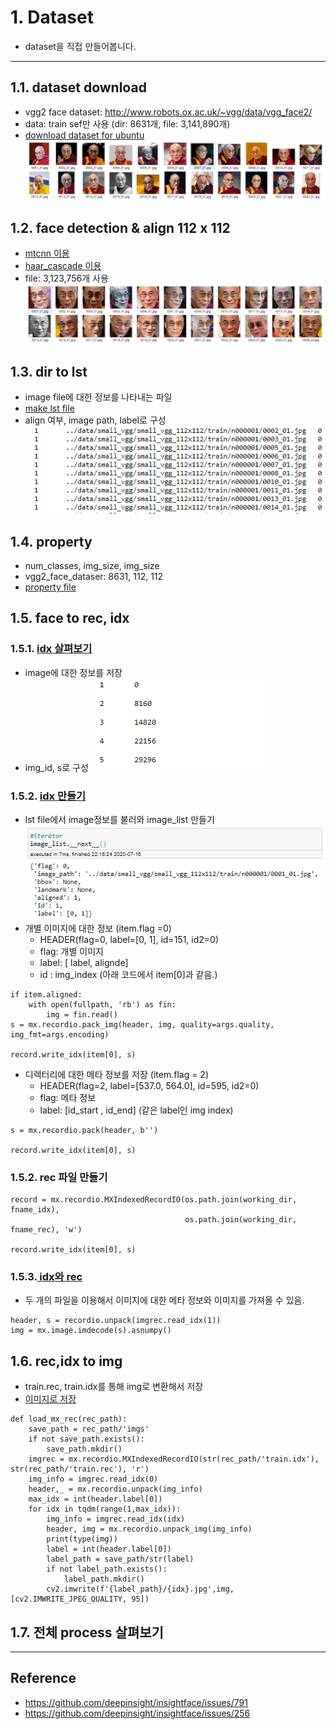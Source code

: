 # 1. Dataset 

- dataset을 직접 만들어봅니다.

___

## 1.1. dataset download
- vgg2 face dataset: http://www.robots.ox.ac.uk/~vgg/data/vgg_face2/
- data: train sef만 사용 (dir: 8631개, file: 3,141,890개)
- [download dataset for ubuntu](https://github.com/shiney5213/Project-Face_Recognition/blob/master/data_src/1.1.get_dataset_on_ubuntu.py)
 ![1.1.data_download](../images/1.1.data_download.png)

## 1.2. face detection & align 112 x 112
- [mtcnn 이용](https://github.com/shiney5213/Project-Face_Recognition/blob/master/data_src/1.2.face_crop_112x112(MTCNN).ipynb)
- [haar_cascade 이용](https://github.com/shiney5213/Project-Face_Recognition/blob/master/data_src/1.2.face_crop_112x112(haar_cascade).ipynb)
- file: 3,123,756개 사용
 ![1.2.align_112](../images/1.2.align_112.png)

## 1.3. dir to lst 
- image file에 대한 정보를 나타내는 파일
- [make lst file](https://github.com/shiney5213/Project-Face_Recognition/blob/master/data_src/1.3.dir2lst.ipynb)
- align 여부, image path, label로 구성
 ![1.3.dir2lst](../images/1.3.dir2lst.png)

## 1.4. property
- num_classes, img_size, img_size
- vgg2_face_dataser:   8631, 112, 112
- [property file](https://github.com/shiney5213/Project-Face_Recognition/blob/master/data_src/1.4.property.ipynb)

## 1.5. face to rec, idx
### 1.5.1. [idx 살펴보기](https://github.com/shiney5213/Project-Face_Recognition/blob/master/data_src/1.5.view_idx_file.ipynb)
- image에 대한 정보를 저장
- img_id, s로 구성
![1.4.idx_file](../images/1.4.idx_file.png)

### 1.5.2. [idx 만들기](https://github.com/shiney5213/Project-Face_Recognition/blob/master/data_src/1.5.face2rec2(mxnet).ipynb)
- lst file에서 image정보를 불러와 image_list 만들기
 ![1.4.image_list](../images/1.4.image_list.png)
- 개별 이미지에 대한 정보 (item.flag =0)
    - HEADER(flag=0, label=[0, 1], id=151, id2=0)
    - flag: 개별 이미지
    - label: [ label, alignde]
    - id : img_index (아래 코드에서 item[0]과 같음.)

```
if item.aligned:
	with open(fullpath, 'rb') as fin:
		img = fin.read()
s = mx.recordio.pack_img(header, img, quality=args.quality, img_fmt=args.encoding)
	       
record.write_idx(item[0], s)
```

- 디렉터리에 대한 메타 정보를 저장 (item.flag = 2)
    -  HEADER(flag=2, label=[537.0, 564.0], id=595, id2=0)
    -  flag: 메타 정보
    -  label: [id_start , id_end] (같은 label인 img index)

```
s = mx.recordio.pack(header, b'')

record.write_idx(item[0], s)
```
### 1.5.2. rec 파일 만들기
```
record = mx.recordio.MXIndexedRecordIO(os.path.join(working_dir, fname_idx),
                                       os.path.join(working_dir, fname_rec), 'w')
                                       
record.write_idx(item[0], s)
```
### 1.5.3.[ idx와 rec](https://github.com/shiney5213/Project-Face_Recognition/blob/master/data_src/1.5.view_rec%2Cidx_file(vgg2dataset).ipynb)
- 두 개의 파일을 이용해서 이미지에 대한 메타 정보와 이미지를 가져올 수 있음.

```
header, s = recordio.unpack(imgrec.read_idx(1))
img = mx.image.imdecode(s).asnumpy() 
```

## 1.6. rec,idx to img
- train.rec, train.idx를 통해 img로 변환해서 저장
- [이미지로 저장](https://github.com/shiney5213/Project-Face_Recognition/blob/master/data_src/1.6.prepare_data(InsightFace_Pytorch).ipynb)
```
def load_mx_rec(rec_path):
    save_path = rec_path/'imgs'
    if not save_path.exists():
        save_path.mkdir()
    imgrec = mx.recordio.MXIndexedRecordIO(str(rec_path/'train.idx'), str(rec_path/'train.rec'), 'r')
    img_info = imgrec.read_idx(0)
    header,_ = mx.recordio.unpack(img_info)
    max_idx = int(header.label[0])
    for idx in tqdm(range(1,max_idx)):
        img_info = imgrec.read_idx(idx)
        header, img = mx.recordio.unpack_img(img_info)
        print(type(img))
        label = int(header.label[0])
        label_path = save_path/str(label)
        if not label_path.exists():
            label_path.mkdir()
        cv2.imwrite(f'{label_path}/{idx}.jpg',img, [cv2.IMWRITE_JPEG_QUALITY, 95])
```

## 1.7. 전체 process 살펴보기

---

## Reference

-  https://github.com/deepinsight/insightface/issues/791
-  https://github.com/deepinsight/insightface/issues/256
